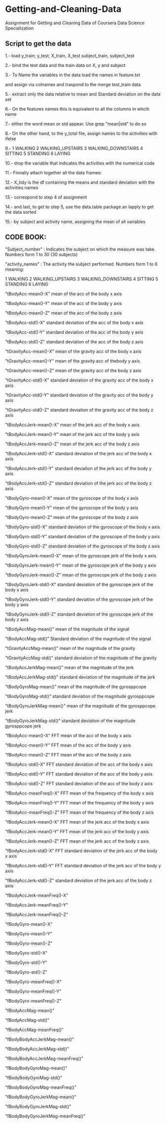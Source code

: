 # Getting-and-Cleaning-Data
Assignment for Getting and Cleaning Data of Coursera Data Science Specialization

## Script to get the data
1.- load y_train; y_test; X_train, X_test subject_train, subject_test

2.- bind the test data and the train data on X, y and subject

3.- To Name the variables in  the data load the names in feature.txt

 and assign via colnames and traspond to the merge test_train data
 
5.- extract only the data relative to mean and Standard deviation on the data set

6.- On the features names this is equivalent to all the columns in whcih name 

7.- either the word mean or std appear. Use grep "mean|std" to do so

8.- On the other hand, to the y_total file, assign names to the activities with ifelse

9.- 1 WALKING 2 WALKING_UPSTAIRS 3 WALKING_DOWNSTAIRS 4 SITTING 5 STANDING 6 LAYING

10.- drop the variable that indicates the activities with the numerical code

11.- Finnally attach together all the data frames:

12.- X_tidy is the df containing the means and standard deviation with the activities names

13.- correspond to step 4 of assignment

14.- and last, to get to step 5, use the data.table package an lapply to get the data sorted

15.- by subject and activity name, assigning the mean of all variables

  
## CODE BOOK:
"Subject_number" : Indicates the subject on which the measure was take. Numbers form 1 to 30
(30 subjects)

"activity_names" : The activity the subject performed. Numbers form 1 to 6 meaning:

1 WALKING 2 WALKING_UPSTAIRS 3 WALKING_DOWNSTAIRS 4 SITTING 5 STANDING 6 LAYING

"tBodyAcc-mean()-X" mean of the acc of the body x axis

"tBodyAcc-mean()-Y" mean of the acc of the body y axis

"tBodyAcc-mean()-Z" mean of the acc of the body z axis

"tBodyAcc-std()-X" standard deviation of the acc of the body x axis

"tBodyAcc-std()-Y" standard deviation of the acc of the body y axis

"tBodyAcc-std()-Z" standard deviation of the acc of the body z axis

"tGravityAcc-mean()-X" mean of the gravity acc of the body x axis 

"tGravityAcc-mean()-Y" mean of the gravity acc of thebody y axis

"tGravityAcc-mean()-Z" mean of the gravity acc of the body z axis

"tGravityAcc-std()-X" standard deviation of the gravity acc of the body x axis

"tGravityAcc-std()-Y" standard deviation of the gravity acc of the body y axis

"tGravityAcc-std()-Z" standard deviation of the gravity acc of the body z axis

"tBodyAccJerk-mean()-X" mean of the jerk acc of the body x axis

"tBodyAccJerk-mean()-Y" mean of the jerk acc of the body y axis

"tBodyAccJerk-mean()-Z" mean of the jerk acc of the body z axis

"tBodyAccJerk-std()-X" standard deviation of the jerk acc of the body x axis

"tBodyAccJerk-std()-Y" standard deviation of the jerk acc of the body y axis

"tBodyAccJerk-std()-Z" standard deviation of the jerk acc of the body z axis

"tBodyGyro-mean()-X" mean of the gyroscope  of the body x axis

"tBodyGyro-mean()-Y" mean of the gyroscope  of the body y axis

"tBodyGyro-mean()-Z" mean of the gyroscope  of the body z axis

"tBodyGyro-std()-X" standard deviation of the gyroscope  of the body x axis

"tBodyGyro-std()-Y" standard deviation of the gyroscope  of the body y axis

"tBodyGyro-std()-Z" standard deviation of the gyroscope  of the body z axis

"tBodyGyroJerk-mean()-X" mean of the gyroscope  jerk of the body x axis

"tBodyGyroJerk-mean()-Y" mean of the gyroscope  jerk of the body y axis

"tBodyGyroJerk-mean()-Z" mean of the gyroscope  jerk of the body z axis

"tBodyGyroJerk-std()-X" standard deviation of the gyroscope  jerk of the body x axis

"tBodyGyroJerk-std()-Y" standard deviation of the gyroscope  jerk of the body y axis

"tBodyGyroJerk-std()-Z" standard deviation of the gyroscope  jerk of the body z axis

"tBodyAccMag-mean()" mean of the magnitude of the signal 

"tBodyAccMag-std()" Standard deviation of the magnitude of the signal

"tGravityAccMag-mean()" mean of the magnitude of the gravity

"tGravityAccMag-std()" standard deviation of the magnitude of the gravity

"tBodyAccJerkMag-mean()"  mean of the magnitude of the jerk

"tBodyAccJerkMag-std()" standard deviation of the magnitude of the jerk

"tBodyGyroMag-mean()"  mean of the magnitude of the gyrosppcope

"tBodyGyroMag-std()" standard deviation of the magnitude gyrosppcope

"tBodyGyroJerkMag-mean()"  mean of the magnitude of the gyrosppcope jerk

"tBodyGyroJerkMag-std()" standard deviation of the magnitude gyrosppcope jerk

"fBodyAcc-mean()-X" FFT mean of the acc of the body x axis

"fBodyAcc-mean()-Y" FFT mean of the acc of the body y axis

"fBodyAcc-mean()-Z" FFT mean of the acc of the body z axis

"fBodyAcc-std()-X" FFT standard deviation of the acc of the body x axis

"fBodyAcc-std()-Y" FFT standard deviation of the acc of the body y axis

"fBodyAcc-std()-Z" FFT standard deviation of the acc of the body z axis

"fBodyAcc-meanFreq()-X" FFT mean of the frequency of the body x axis

"fBodyAcc-meanFreq()-Y"  FFT mean of the frequency of the body y axis

"fBodyAcc-meanFreq()-Z"  FFT mean of the frequency of the body z axis

"fBodyAccJerk-mean()-X" FFT  mean of the jerk acc of the body x axis

"fBodyAccJerk-mean()-Y" FFT mean of the jerk acc of the body y axis

"fBodyAccJerk-mean()-Z" FFT mean of the jerk acc of the body z axis

"fBodyAccJerk-std()-X" FFT standard deviation of the jerk acc of the body x axis

"fBodyAccJerk-std()-Y" FFT standard deviation of the jerk acc of the body y axis

"fBodyAccJerk-std()-Z" standard deviation of the jerk acc of the body z axis

"fBodyAccJerk-meanFreq()-X"

"fBodyAccJerk-meanFreq()-Y"

"fBodyAccJerk-meanFreq()-Z"

"fBodyGyro-mean()-X"

"fBodyGyro-mean()-Y"

"fBodyGyro-mean()-Z"

"fBodyGyro-std()-X"

"fBodyGyro-std()-Y"

"fBodyGyro-std()-Z"

"fBodyGyro-meanFreq()-X"

"fBodyGyro-meanFreq()-Y"

"fBodyGyro-meanFreq()-Z"

"fBodyAccMag-mean()"

"fBodyAccMag-std()"

"fBodyAccMag-meanFreq()"

"fBodyBodyAccJerkMag-mean()"

"fBodyBodyAccJerkMag-std()"

"fBodyBodyAccJerkMag-meanFreq()"

"fBodyBodyGyroMag-mean()"

"fBodyBodyGyroMag-std()"

"fBodyBodyGyroMag-meanFreq()"

"fBodyBodyGyroJerkMag-mean()"

"fBodyBodyGyroJerkMag-std()"

"fBodyBodyGyroJerkMag-meanFreq()"
